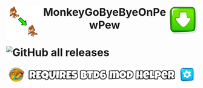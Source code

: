 <h1 align="center">
<a href="https://github.com/DarkTerraYT/MonkeyTeleportOnAttack/releases/download/v1.0.0/MonkeyGoByeByeOnPewPew.dll">
    <img align="left" alt="Icon" height="90" src="Icon.png">
    <img align="right" alt="Download" height="75" src="https://raw.githubusercontent.com/gurrenm3/BTD-Mod-Helper/master/BloonsTD6%20Mod%20Helper/Resources/DownloadBtn.png">
</a>
MonkeyGoByeByeOnPewPew
</h1>

<h1 aling="left"><img alt="GitHub all releases" height="25" src="https://img.shields.io/github/downloads/DarkTerraYT/MonkeyTeleportOnAttack/total?label=Total%20Dowloads"></h1>

[![Requires BTD6 Mod Helper](https://raw.githubusercontent.com/gurrenm3/BTD-Mod-Helper/master/banner.png)](https://github.com/gurrenm3/BTD-Mod-Helper#readme)
